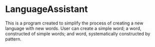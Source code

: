 # LanguageAssistant
This is a program created to simplify the process of creating a new language with new words. User can create a simple word; a word, constructed of simple words; and word, systematically constructed by pattern.
